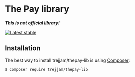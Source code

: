 The Pay library
===============

***This is not official library!*** 

[![Latest stable](https://img.shields.io/packagist/v/trejjam/thepay-lib.svg)](https://packagist.org/packages/trejjam/thepay-lib)

Installation
------------

The best way to install trejjam/thepay-lib is using  [Composer](http://getcomposer.org/):

```sh
$ composer require trejjam/thepay-lib
```
